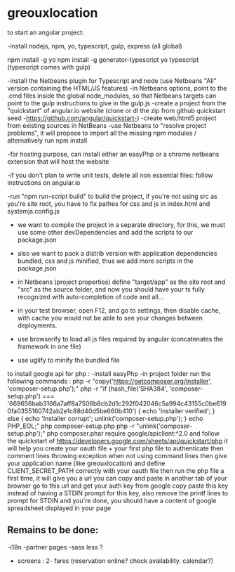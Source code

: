 # greouxlocation

to start an angular project:

-install nodejs, npm, yo, typescript, gulp, express (all global)

npm install -g yo
npm install -g generator-typescript
yo typescript
(typescript comes with gulp)

-install the Netbeans plugin for Typescript and node (use Netbeans "All" version containing the HTML/JS features)
-in Netbeans options, point to the .cmd files inside the global node_modules, so that Netbeans targets can point to the gulp instructions to give in the gulp.js
-create a project from the "quickstart" of angular.io website (clone or dl the zip from github quickstart seed -https://github.com/angular/quickstart-)
-create web/html5 project from existing sources in NetBeans
-use Netbeans to "resolve project problems", it will  propose to import all the missing npm modules / alternatively run npm install

-for hosting purpose, can install either an easyPhp or a chrome netbeans extension that will host the website

-if you don't plan to write unit tests, delete all non essential files: follow instructions on angular.io

-run "npm run-script build" to build the project, if you're not using src as you're site root, you have to fix pathes for css and js in index.html and systemjs.config.js

- we want to compile the project in a separate directory, for this, we must use some other devDependencies and add the scripts to our package.json
- also we want to pack a distrib version with application dependencies bundled, css and js minified, thus we add more scripts in the package.json

- in Netbeans (project properties) define "target/app" as the site root and "src" as the source folder, 
and now you should have your ts fully recognized with auto-completion of code and all...

- in your test browser, open F12, and go to settings, then disable cache, with cache you would not be able to see your changes between deployments.

- use browserify to load all js files required by angular (concatenates the framework in one file)
- use uglify to minify the bundled file

to install google api for php :
-install easyPhp
-in project folder run the following commands :
php -r "copy('https://getcomposer.org/installer', 'composer-setup.php');"
php -r "if (hash_file('SHA384', 'composer-setup.php') === '669656bab3166a7aff8a7506b8cb2d1c292f042046c5a994c43155c0be6190fa0355160742ab2e1c88d40d5be660b410') { echo 'Installer verified'; } else { echo 'Installer corrupt'; unlink('composer-setup.php'); } echo PHP_EOL;"
php composer-setup.php
php -r "unlink('composer-setup.php');"
php composer.phar require google/apiclient:^2.0
and follow the quickstart of https://developers.google.com/sheets/api/quickstart/php
it will help you create your oauth file + your first php file to authenticate
then comment lines throwing exception when not using command lines
then give your application name (like greouxlocation) and define CLIENT_SECRET_PATH correctly with your oauth file
then run the php file a first time, it will give you a url you can copy and paste in another tab of your browser
go to this url and get your auth key from google
copy paste this key instead of having a STDIN prompt for this key, also remove the printf lines to prompt for STDIN
and you're done, you should have a content of google spreadsheet displayed in your page


Remains to be done:
------------------
-i18n
-partner pages
-sass less ?
- screens :
2- fares (reservation online? check availability. calendar?)

